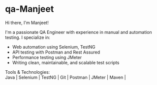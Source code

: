 # qa-Manjeet
Hi there, I'm Manjeet!

I'm a passionate QA Engineer with experience in manual and automation testing.
 I specialize in:
- Web automation using Selenium, TestNG
- API testing with Postman and Rest Assured
- Performance testing using JMeter
- Writing clean, maintainable, and scalable test scripts

Tools & Technologies:  
Java | Selenium | TestNG | Git | Postman | JMeter | Maven |


